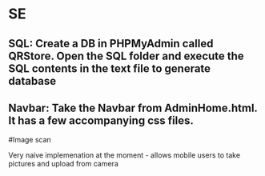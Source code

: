 # SE
## SQL:  Create a DB in PHPMyAdmin called QRStore. Open the SQL folder and execute the SQL contents in the text file to generate database

## Navbar:  Take the Navbar from AdminHome.html. It has a few accompanying css files.

#Image scan 

Very naive implemenation at the moment - allows mobile users to take pictures and upload from camera
